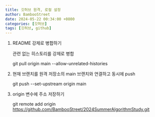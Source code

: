 ```yaml
---
title: 깃허브 원격, 로컬 설정
author: BambooStreet
date: 2024-05-22 00:34:00 +0800
categories: [깃허브]
tags: [깃허브, github]
---
```


1. README 강제로 병합하기

    관련 없는 히스토리를 강제로 병합

    git pull origin main --allow-unrelated-histories

2. 현재 브랜치를 원격 저장소의 main 브랜치와 연결하고 동시에 push

   git push --set-upstream origin main

3. origin 변수에 주소 저장하기

    git remote add origin https://github.com/BambooStreet/2024SummerAlgorithmStudy.git